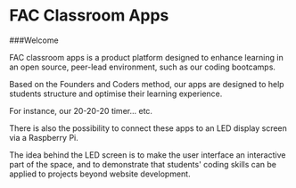 # FAC Classroom Apps

###Welcome

FAC classroom apps is a product platform designed to enhance learning in an open source, peer-lead environment, such as our coding bootcamps.

Based on the Founders and Coders method, our apps are designed to help students structure and optimise their learning experience.

For instance, our 20-20-20 timer... etc.

There is also the possibility to connect these apps to an LED display screen via a Raspberry Pi.

The idea behind the LED screen is to make the user interface an interactive part of the space, and to demonstrate that students' coding skills can be applied to projects beyond website development.  
